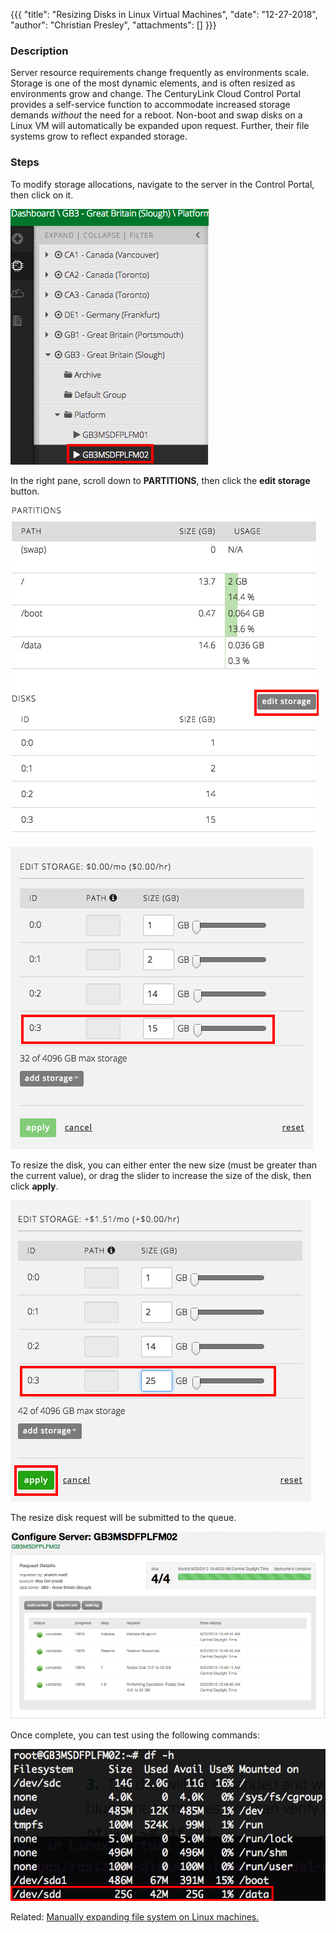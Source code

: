 {{{
  "title": "Resizing Disks in Linux Virtual Machines",
  "date": "12-27-2018",
  "author": "Christian Presley",
  "attachments": []
}}}

### Description
Server resource requirements change frequently as environments scale. Storage is one of the most dynamic elements, and is often resized as environments grow and change. The CenturyLink Cloud Control Portal provides a self-service function to accommodate increased storage demands _without_ the need for a reboot. Non-boot and swap disks on a Linux VM will automatically be expanded upon request. Further, their file systems grow to reflect expanded storage.

### Steps


To modify storage allocations, navigate to the server in the Control Portal, then click on it.

  ![Resizing disks in Linux Virtual Machines](../images/resizing-disks-in-linux-virtual-machines1.png)

In the right pane, scroll down to **PARTITIONS**, then click the **edit storage** button.

  ![Resizing disks in Linux Virtual Machines](../images/resizing-disks-in-linux-virtual-machines2.png)

  ![Resizing disks in Linux Virtual Machines](../images/resizing-disks-in-linux-virtual-machines3.png)

To resize the disk, you can either enter the new size (must be greater than the current value), or drag the slider to increase the size of the disk, then click **apply**.

  ![Resizing disks in Linux Virtual Machines](../images/resizing-disks-in-linux-virtual-machines4.png)

The resize disk request will be submitted to the queue.

  ![Resizing disks in Linux Virtual Machines](../images/resizing-disks-in-linux-virtual-machines5.png)

Once complete, you can test using the following commands:

  ![Resizing disks in Linux Virtual Machines](../images/resizing-disks-in-linux-virtual-machines6.png)
  
Related: [Manually expanding file system on Linux machines.](../Servers/manually-expanding-file-system-on-linux-machines.md)
